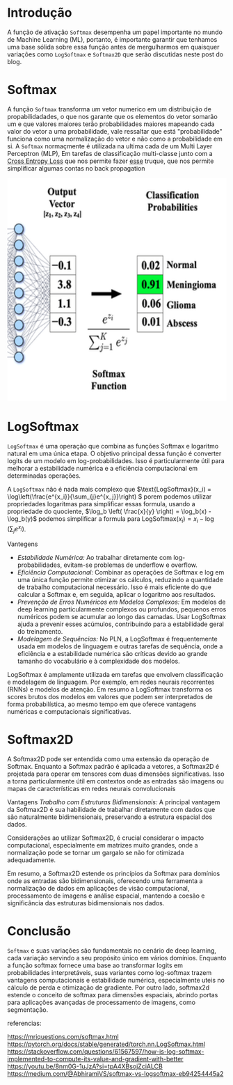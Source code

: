 # Introdução 


A função de ativação `Softmax` desempenha um papel importante no mundo de Machine Learning (ML),
portanto, é importante garantir que tenhamos uma base sólida sobre essa função antes de mergulharmos em quaisquer variações
como `LogSoftmax` e `Softmax2D` que serão discutidas neste post do blog.


# Softmax


A função `Softmax` transforma um vetor numerico em um distribuição de propabilidadades,
o que nos garante que os elementos do vetor somarão um e que valores maiores terão probabilidades maiores
mapeando cada valor do vetor a uma probabilidade, 
vale ressaltar que está "probabilidade" funciona como uma normalização do vetor e não como a probabilidade em si.
A `Softmax` normaçmente é utilizada na ultima cada de um Multi Layer Perceptron (MLP), 
Em tarefas de classificação multi-classe junto com a [Cross Entropy Loss](https://machinelearningmastery.com/cross-entropy-for-machine-learning/)
que nos permite fazer [esse](https://levelup.gitconnected.com/killer-combo-softmax-and-cross-entropy-5907442f60ba) truque,
que nos permite simplificar algumas contas no back propagation


<img src="./imgs/softmax-example.png" alt="Softmax formula" style="height: 512px; width:512px" class="center">


# LogSoftmax


`LogSoftmax` é uma operação que combina as funções Softmax e logaritmo natural em uma única etapa. O objetivo principal dessa função é converter logits de um modelo em log-probabilidades. Isso é particularmente útil para melhorar a estabilidade numérica e a eficiência computacional em determinadas operações.


A `LogSoftmax` não é nada mais complexo que $\text{LogSoftmax}(x_i) = \log\left(\frac{e^{x_i}}{\sum_{j}e^{x_j}}\right)
$ porem podemos utilizar propriedades logaritmas para simplificar essas formula, usando a propriedade do quociente, $\log_b \left( \frac{x}{y} \right) = \log_b(x) - \log_b(y)$ podemos simplificar a formula para $\text{LogSoftmax}(x_i) = x_i - \log\left(\sum_{j}e^{x_j}\right)$.


Vantegens
- *Estabilidade Numérica:* Ao trabalhar diretamente com log-probabilidades, evitam-se problemas de underflow e overflow. 
- *Eficiência Computacional:* Combinar as operações de Softmax e log em uma única função permite otimizar os cálculos, reduzindo a quantidade de trabalho computacional necessário. Isso é mais eficiente do que calcular a Softmax e, em seguida, aplicar o logaritmo aos resultados.
- *Prevenção de Erros Numéricos em Modelos Complexos:* Em modelos de deep learning particularmente complexos ou profundos, pequenos erros numéricos podem se acumular ao longo das camadas. Usar LogSoftmax ajuda a prevenir esses acúmulos, contribuindo para a estabilidade geral do treinamento.
- *Modelagem de Sequências:* No PLN, a LogSoftmax é frequentemente usada em modelos de linguagem e outras tarefas de sequência, onde a eficiência e a estabilidade numérica são críticas devido ao grande tamanho do vocabulário e à complexidade dos modelos.


LogSoftmax é amplamente utilizada em tarefas que envolvem classificação e modelagem de linguagem. Por exemplo, em redes neurais recorrentes (RNNs) e modelos de atenção. Em resumo a LogSoftmax transforma os scores brutos dos modelos em valores que podem ser interpretados de forma probabilística, ao mesmo tempo em que oferece vantagens numéricas e computacionais significativas.

# Softmax2D 

A Softmax2D pode ser entendida como uma extensão da operação de Softmax. Enquanto a Softmax padrão é aplicada a vetores, a Softmax2D é projetada para operar em tensores com duas dimensões significativas. Isso a torna particularmente útil em contextos onde as entradas são imagens ou mapas de características em redes neurais convolucionais


Vantagens
*Trabalho com Estruturas Bidimensionais:* A principal vantagem da Softmax2D é sua habilidade de trabalhar diretamente com dados que são naturalmente bidimensionais, preservando a estrutura espacial dos dados.


Considerações ao utilizar Softmax2D, é crucial considerar o impacto computacional, especialmente em matrizes muito grandes, onde a normalização pode se tornar um gargalo se não for otimizada adequadamente.

Em resumo, a Softmax2D estende os princípios da Softmax para domínios onde as entradas são bidimensionais, oferecendo uma ferramenta a normalização de dados em aplicações de visão computacional, processamento de imagens e análise espacial, mantendo a coesão e significância das estruturas bidimensionais nos dados.



# Conclusão


`Softmax` e suas variações são fundamentais no cenário de deep learning, cada variação servindo a seu propósito único em vários domínios. Enquanto a função softmax fornece uma base ao transformar logits em probabilidades interpretáveis, suas variantes como log-softmax trazem vantagens computacionais e estabilidade numérica, especialmente uteis no cálculo de perda e otimização de gradiente. Por outro lado, softmax2d estende o conceito de softmax para dimensões espaciais, abrindo portas para aplicações avançadas de processamento de imagens, como segmentação.

referencias:

https://mriquestions.com/softmax.html
https://pytorch.org/docs/stable/generated/torch.nn.LogSoftmax.html
https://stackoverflow.com/questions/61567597/how-is-log-softmax-implemented-to-compute-its-value-and-gradient-with-better
https://youtu.be/8nm0G-1uJzA?si=tpA4XBsojZciALCB
https://medium.com/@AbhiramiVS/softmax-vs-logsoftmax-eb94254445a2
